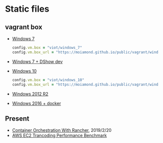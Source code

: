 # Static files

## vagrant box

- [Windows 7](https://moiamond.github.io/public/vagrant/windows_7.json)

  ```ruby
  config.vm.box = "viot/windows_7"
  config.vm.box_url = "https://moiamond.github.io/public/vagrant/windows_7.json"
  ```

- [Windows 7 + DShow dev](https://moiamond.github.io/public/vagrant/windows_7_dshow.json)
- [Windows 10](https://moiamond.github.io/public/vagrant/windows_10.json)

  ```ruby
  config.vm.box = "viot/windows_10"
  config.vm.box_url = "https://moiamond.github.io/public/vagrant/windows_10.json"
  ```

- [Windows 2012 R2](https://moiamond.github.io/public/vagrant/windows_2012r2.json)
- [Windows 2016 + docker](https://moiamond.github.io/public/vagrant/windows_2016_docker.json)

## Present

- [Container Orchestration With Rancher](https://moiamond.github.io/public/slides/container-orchestration-with-rancher), 2019/2/20
- [AWS EC2 Trancoding Performance Benchmark](https://moiamond.github.io/public/slides/trancoding-perf-ec2)